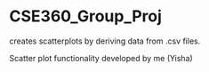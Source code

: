 # CSE360_Group_Proj

creates scatterplots by deriving data from .csv files. 

Scatter plot functionality developed by me (Yisha)
